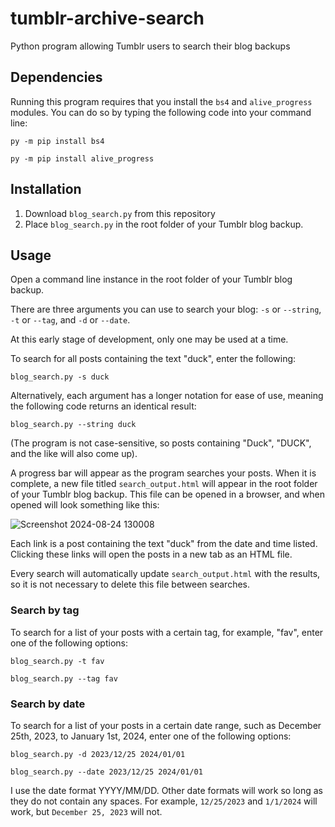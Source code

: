 # tumblr-archive-search
Python program allowing Tumblr users to search their blog backups

## Dependencies
Running this program requires that you install the `bs4` and `alive_progress` modules. You can do so by typing the following code into your command line:
```
py -m pip install bs4
```
```
py -m pip install alive_progress
```
## Installation
1. Download `blog_search.py` from this repository
2. Place `blog_search.py` in the root folder of your Tumblr blog backup.
## Usage
Open a command line instance in the root folder of your Tumblr blog backup.

There are three arguments you can use to search your blog: `-s` or `--string`, `-t` or `--tag`, and `-d` or `--date`.

At this early stage of development, only one may be used at a time.

To search for all posts containing the text "duck", enter the following:
```
blog_search.py -s duck
```
Alternatively, each argument has a longer notation for ease of use, meaning the following code returns an identical result:
```
blog_search.py --string duck
```
(The program is not case-sensitive, so posts containing "Duck", "DUCK", and the like will also come up).

A progress bar will appear as the program searches your posts. When it is complete, a new file titled `search_output.html` will appear in the root folder of your Tumblr blog backup. This file can be opened in a browser, and when opened will look something like this:

![Screenshot 2024-08-24 130008](https://github.com/user-attachments/assets/1646742f-4a62-4b80-8bb2-241b65102e92)

Each link is a post containing the text "duck" from the date and time listed. Clicking these links will open the posts in a new tab as an HTML file.

Every search will automatically update `search_output.html` with the results, so it is not necessary to delete this file between searches.

### Search by tag

To search for a list of your posts with a certain tag, for example, "fav", enter one of the following options:
```
blog_search.py -t fav
```
```
blog_search.py --tag fav
```
### Search by date
To search for a list of your posts in a certain date range, such as December 25th, 2023, to January 1st, 2024, enter one of the following options:
```
blog_search.py -d 2023/12/25 2024/01/01
```
```
blog_search.py --date 2023/12/25 2024/01/01
```
I use the date format YYYY/MM/DD. Other date formats will work so long as they do not contain any spaces. For example, `12/25/2023` and `1/1/2024` will work, but `December 25, 2023` will not.
